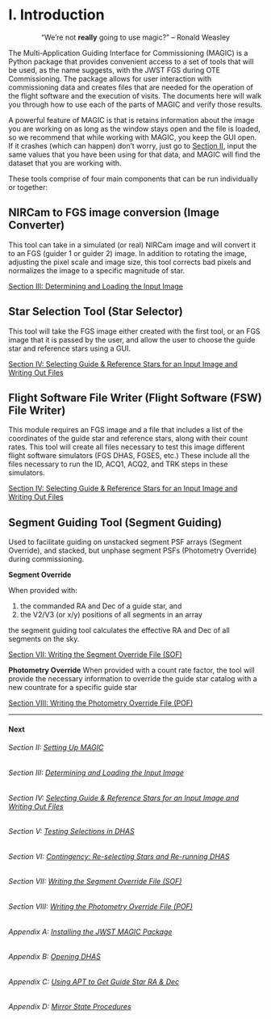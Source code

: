 I. Introduction
===============

<p align="center">
  “We’re not <b>really</b> going to use magic?” – Ronald Weasley
</p>


The Multi-Application Guiding Interface for Commissioning (MAGIC) is a Python package that provides convenient access to a set of tools that will be used, as the name suggests, with the JWST FGS during OTE Commissioning. The package allows for user interaction with commissioning data and creates files that are needed for the operation of the flight software and the execution of visits. The documents here will walk you through how to use each of the parts of MAGIC and verify those results. 

A powerful feature of MAGIC is that is retains information about the image you are working on as long as the window stays open and the file is loaded, so we recommend that while working with MAGIC, you keep the GUI open. If it crashes (which can happen) don’t worry, just go to [Section II](ii_setting_up.md), input the same values that you have been using for that data, and MAGIC will find the dataset that you are working with. 

These tools comprise of four main components that can be run individually
or together:

NIRCam to FGS image conversion (Image Converter) 
------------------------------------------------
This tool can take in a simulated (or real) NIRCam image and will convert
it to an FGS (guider 1 or guider 2) image. In addition to rotating the image,
adjusting the pixel scale and image size, this tool corrects bad pixels and
normalizes the image to a specific magnitude of star.

[Section III: Determining and Loading the Input Image](iii_determining_and_loading_the_input_image.md)

Star Selection Tool (Star Selector)
-----------------------------------
This tool will take the FGS image either created with the first tool, or
an FGS image that it is passed by the user, and allow the user to choose
the guide star and reference stars using a GUI.

[Section IV: Selecting Guide & Reference Stars for an Input Image and Writing Out Files](iv_select_stars_and_write_files.md)

Flight Software File Writer (Flight Software (FSW) File Writer)
---------------------------------------------------------------
This module requires an FGS image and a file that includes a list of the
coordinates of the guide star and reference stars, along with their count
rates. This tool will create all files necessary to test this image different
flight software simulators (FGS DHAS, FGSES, etc.) These include all the
files necessary to run the ID, ACQ1, ACQ2, and TRK steps in these simulators.

[Section IV: Selecting Guide & Reference Stars for an Input Image and Writing Out Files](iv_select_stars_and_write_files.md)

Segment Guiding Tool (Segment Guiding)
--------------------------------------
Used to facilitate guiding on unstacked segment PSF arrays (Segment Override), and stacked, but unphase 
segment PSFs (Photometry Override) during commissioning. 

**Segment Override**

When provided with:
1. the commanded RA and Dec of a guide star, and
2. the V2/V3 (or x/y) positions of all segments in an array

the segment guiding tool calculates the
effective RA and Dec of all segments on the sky.

[Section VII: Writing the Segment Override File (SOF)](viii_write_sof.md)

**Photometry Override**
When provided with a count rate factor, the tool will provide
the necessary information to override the guide star catalog with 
a new countrate for a specific guide star

[Section VIII: Writing the Photometry Override File (POF)](viii_write_pof.md)

----------------------------------------------------

#### Next

###### Section II: [Setting Up MAGIC](ii_setting_up.md)

###### Section III: [Determining and Loading the Input Image](iii_determining_and_loading_the_input_image.md)

###### Section IV: [Selecting Guide & Reference Stars for an Input Image and Writing Out Files](iv_select_stars_and_write_files.md)

###### Section V: [Testing Selections in DHAS](v_testing_in_dhas.md)

###### Section VI: [Contingency: Re-selecting Stars and Re-running DHAS](vi_contingency_reselect_stars.md)

###### Section VII: [Writing the Segment Override File (SOF)](viii_write_sof.md)

###### Section VIII: [Writing the Photometry Override File (POF)](viii_write_pof.md)

###### Appendix A: [Installing the JWST MAGIC Package](appendix_a_install_magic.md)

###### Appendix B: [Opening DHAS](appedix_b_opening_dhas.md)

###### Appendix C: [Using APT to Get Guide Star RA & Dec](appedix_c_apt.md)

###### Appendix D: [Mirror State Procedures](appendix_d_mirror_states.md)

